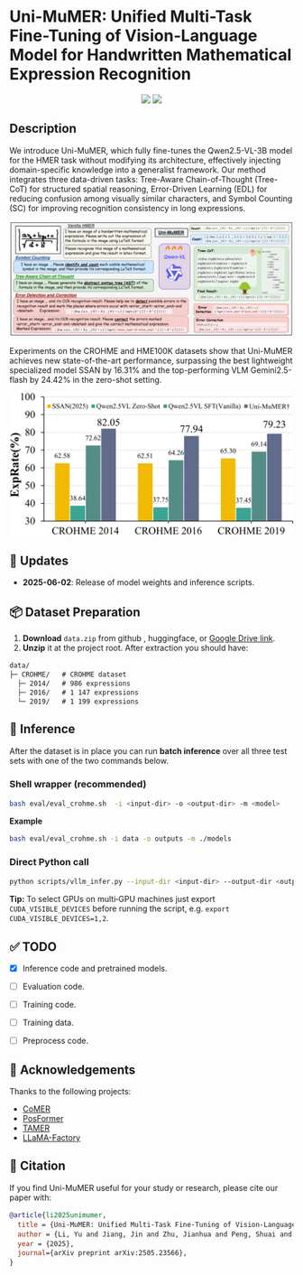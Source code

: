 # Uni-MuMER: Unified Multi-Task Fine-Tuning of Vision-Language Model for Handwritten Mathematical Expression Recognition

<!-- ## 🏠 <a href="https://xxxx" target="_blank">Project Page</a> | <a href="https://arxiv.org/abs/xxxxx" target="_blank">Paper</a> | <a href="https://huggingface.co/xxxxx" target="_blank">Model Weights</a>  -->

<p align="center">
    <a href="https://arxiv.org/abs/2505.23566"><img src="https://img.shields.io/badge/📄-Paper-red"></a>
    <a href="https://huggingface.co/phxember/Uni-MuMER-Qwen2.5-VL-3B"><img src="https://img.shields.io/badge/🤗 HuggingFace-Data & Models-green"></a>
</p>

<!-- [![arXiv](https://img.shields.io/badge/arXiv-2408.08578-b31b1b.svg)](https://arxiv.org/abs/24xxxx) -->



## Description
We introduce Uni-MuMER, which fully fine-tunes the Qwen2.5-VL-3B model for the HMER task without modifying its architecture, effectively injecting domain-specific knowledge into a generalist framework. Our method integrates three data-driven tasks: Tree-Aware Chain-of-Thought (Tree-CoT) for structured spatial reasoning, Error-Driven Learning (EDL) for reducing confusion among visually similar characters, and Symbol Counting (SC) for improving recognition consistency in long expressions. 



![Uni-MuMER](./asserts/fig/main_fig.drawio_00.png)

Experiments on the CROHME and HME100K datasets show that Uni-MuMER achieves new state-of-the-art performance, surpassing the best lightweight specialized model SSAN by 16.31% and the top-performing VLM Gemini2.5-flash by 24.42% in the zero-shot setting.

![intro](./asserts/fig/CROHME_00.png)

## 📢 Updates


- **2025-06-02**: Release of model weights and inference scripts.

## 📦 Dataset Preparation

1. **Download** `data.zip` from github , huggingface, or [Google Drive link](https://drive.google.com/drive/folders/1T8a3WxICZVl1NJ99hu9tuuqqNZoxGhXq?usp=sharing).
2. **Unzip** it at the project root. After extraction you should have:

```
data/
├─ CROHME/   # CROHME dataset
  ├─ 2014/   # 986 expressions
  ├─ 2016/   # 1 147 expressions
  └─ 2019/   # 1 199 expressions
```
<!--  -->






## 🏃 Inference
After the dataset is in place you can run **batch inference** over all three test sets with one of the two commands below.

### Shell wrapper (recommended)
```bash
bash eval/eval_crohme.sh  -i <input-dir> -o <output-dir> -m <model>
```
**Example**
```bash
bash eval/eval_crohme.sh -i data -o outputs -m ./models
```

### Direct Python call
```bash
python scripts/vllm_infer.py --input-dir <input-dir> --output-dir <output-dir> --model <model>
```

 **Tip:** To select GPUs on multi‑GPU machines just export `CUDA_VISIBLE_DEVICES` before running the script, e.g. `export CUDA_VISIBLE_DEVICES=1,2`.

<!-- $$ -->






<!-- ## 📢 Updates -->


<!-- ## 


## 📦 Installation


## 🏋️ Training





## 🗃 Dataset -->


## ✅ TODO
- [x] Inference code and pretrained models.
- [ ] Evaluation code.
- [ ] Training code.
- [ ] Training data.
- [ ] Preprocess code.


## 🙏 Acknowledgements

Thanks to the following projects:

- [CoMER](https://github.com/Green-Wood/CoMER)
- [PosFormer](https://github.com/SJTU-DeepVisionLab/PosFormer)
- [TAMER](https://github.com/qingzhenduyu/TAMER)
- [LLaMA-Factory](https://github.com/hiyouga/LLaMA-Factory)



## 📝 Citation
If you find Uni-MuMER useful for your study or research, please cite our paper with:
```bibtex
@article{li2025unimumer,
  title = {Uni-MuMER: Unified Multi-Task Fine-Tuning of Vision-Language Model for Handwritten Mathematical Expression Recognition},
  author = {Li, Yu and Jiang, Jin and Zhu, Jianhua and Peng, Shuai and Wei, Baole and Zhou, Yuxuan and Gao, Liangcai},
  year = {2025},
  journal={arXiv preprint arXiv:2505.23566},
}

```


<!-- ## 📄 License -->




